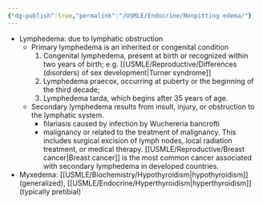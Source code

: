 ```yaml
---
{"dg-publish":true,"permalink":"/USMLE/Endocrine/Nonpitting edema/"}
---
```



- Lymphedema: due to lymphatic obstruction
	- Primary lymphedema is an inherited or congenital condition 
		1. Congenital lymphedema, present at birth or recognized within two years of birth; e.g. [[USMLE/Reproductive/Differences (disorders) of sex development\|Turner syndrome]]
		2. Lymphedema praecox, occurring at puberty or the beginning of the third decade;
		3. Lymphedema tarda, which begins after 35 years of age. 
	- Secondary lymphedema results from insult, injury, or obstruction to the lymphatic system. 
		- filariasis caused by infection by Wuchereria bancrofti
		- malignancy or related to the treatment of malignancy. This includes surgical excision of lymph nodes, local radiation treatment, or medical therapy. [[USMLE/Reproductive/Breast cancer\|Breast cancer]] is the most common cancer associated with secondary lymphedema in developed countries.
- Myxedema: [[USMLE/Biochemistry/Hypothyroidism\|hypothyroidism]] (generalized), [[USMLE/Endocrine/Hyperthyroidism\|hyperthyroidism]] (typically pretibial)
